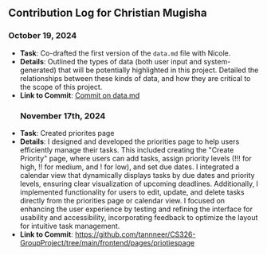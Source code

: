 ## Contribution Log for Christian Mugisha

### October 19, 2024
- **Task**: Co-drafted the first version of the `data.md` file with Nicole.
- **Details**: Outlined the types of data (both user input and system-generated) that will be potentially highlighted in this project. Detailed the relationships between these kinds of data, and how they are critical to the scope of this project.
- **Link to Commit**: [Commit on data.md](https://github.com/tannneer/CS326-GroupProject/blob/0c6390ee60cee33bce3ad23c67dc1e2f40bf6fb2/team/markdowns/data.md)
  ### November 17th, 2024
-  **Task**: Created priorites page
-  **Details**: I designed and developed the priorities page to help users efficiently manage their tasks. This included creating the "Create Priority" page, where users can add tasks, assign priority levels (!!! for high, !! for medium, and ! for low), and set due dates. I integrated a calendar view that dynamically displays tasks by due dates and priority levels, ensuring clear visualization of upcoming deadlines. Additionally, I implemented functionality for users to edit, update, and delete tasks directly from the priorities page or calendar view. I focused on enhancing the user experience by testing and refining the interface for usability and accessibility, incorporating feedback to optimize the layout for intuitive task management.
- **Link to Commit**: https://github.com/tannneer/CS326-GroupProject/tree/main/frontend/pages/priotiespage
